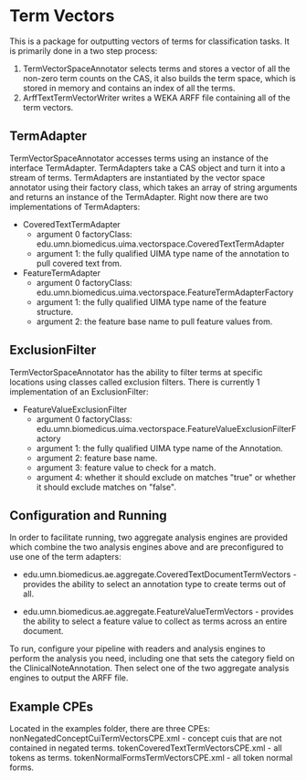 Term Vectors
============

This is a package for outputting vectors of terms for classification tasks. It is primarily done in a two step process:

1. TermVectorSpaceAnnotator selects terms and stores a vector of all the non-zero term counts on the CAS, it also 
builds the term space, which is stored in memory and contains an index of all the terms.
2. ArffTextTermVectorWriter writes a WEKA ARFF file containing all of the term vectors.

TermAdapter
-----------

TermVectorSpaceAnnotator accesses terms using an instance of the interface TermAdapter. TermAdapters take a CAS object
and turn it into a stream of terms. TermAdapters are instantiated by the vector space annotator using their factory 
class, which takes an array of string arguments and returns an instance of the TermAdapter. Right now there are two 
implementations of TermAdapters:

- CoveredTextTermAdapter
    - argument 0 factoryClass: edu.umn.biomedicus.uima.vectorspace.CoveredTextTermAdapter
    - argument 1: the fully qualified UIMA type name of the annotation to pull covered text from.
- FeatureTermAdapter
    - argument 0 factoryClass: edu.umn.biomedicus.uima.vectorspace.FeatureTermAdapterFactory
    - argument 1: the fully qualified UIMA type name of the feature structure.
    - argument 2: the feature base name to pull feature values from.
    
ExclusionFilter
---------------

TermVectorSpaceAnnotator has the ability to filter terms at specific locations using classes called exclusion filters.
There is currently 1 implementation of an ExclusionFilter:

- FeatureValueExclusionFilter
    - argument 0 factoryClass: edu.umn.biomedicus.uima.vectorspace.FeatureValueExclusionFilterFactory
    - argument 1: the fully qualified UIMA type name of the Annotation.
    - argument 2: feature base name.
    - argument 3: feature value to check for a match. 
    - argument 4: whether it should exclude on matches "true" or whether it should exclude matches on "false".


Configuration and Running
-------------------------

In order to facilitate running, two aggregate analysis engines are provided which combine the two analysis engines above
and are preconfigured to use one of the term adapters:

- edu.umn.biomedicus.ae.aggregate.CoveredTextDocumentTermVectors - provides the ability to select an annotation type to 
    create terms out of all. 
    
- edu.umn.biomedicus.ae.aggregate.FeatureValueTermVectors - provides the ability to select a feature value to collect as
    terms across an entire document.

To run, configure your pipeline with readers and analysis engines to perform the analysis you need, including one that 
sets the category field on the ClinicalNoteAnnotation. Then select one of the two aggregate analysis engines to output
the ARFF file. 

Example CPEs
------------

Located in the examples folder, there are three CPEs:
nonNegatedConceptCuiTermVectorsCPE.xml - concept cuis that are not contained in negated terms.
tokenCoveredTextTermVectorsCPE.xml - all tokens as terms.
tokenNormalFormsTermVectorsCPE.xml - all token normal forms.
